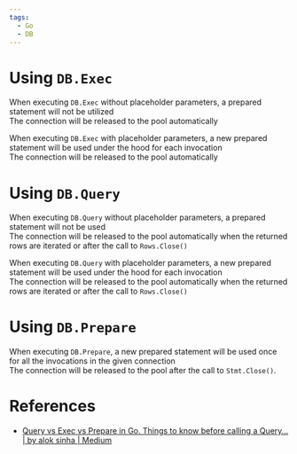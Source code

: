 ```yaml
---
tags:
  - Go
  - DB
---
```


# Using `DB.Exec`

When executing `DB.Exec` without placeholder parameters, a prepared statement will not be utilized  
The connection will be released to the pool automatically

When executing `DB.Exec` with placeholder parameters, a new prepared statement will be used under the hood for each invocation  
The connection will be released to the pool automatically

# Using `DB.Query`

When executing `DB.Query` without placeholder parameters, a prepared statement will not be used  
The connection will be released to the pool automatically when the returned rows are iterated or after the call to `Rows.Close()`

When executing `DB.Query` with placeholder parameters, a new prepared statement will be used under the hood for each invocation  
The connection will be released to the pool automatically when the returned rows are iterated or after the call to `Rows.Close()`

# Using `DB.Prepare`

When executing `DB.Prepare`, a new prepared statement will be used once for all the invocations in the given connection  
The connection will be released to the pool after the call to `Stmt.Close()`.

# References

- [Query vs Exec vs Prepare in Go. Things to know before calling a Query… | by alok sinha | Medium](https://aloksinhanov.medium.com/query-vs-exec-vs-prepare-in-golang-e7c49212c36c)
